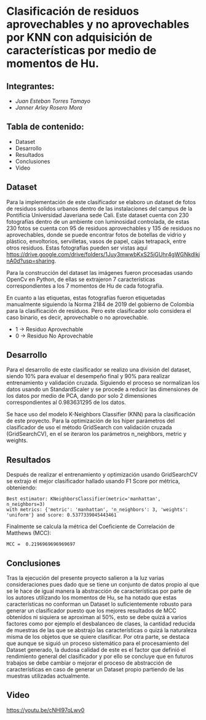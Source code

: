 # Clasificación de residuos aprovechables y no aprovechables por KNN con adquisición de características por medio de momentos de Hu.

## Integrantes:
  - *Juan Esteban Torres Tamayo*
  - *Janner Arley Rosero Mora*

## Tabla de contenido:
  - Dataset
  - Desarrollo
  - Resultados
  - Conclusiones
  - Video
 
## Dataset
Para la implementación de este clasificador se elaboro un dataset de fotos de residuos solidos urbanos dentro de las instalaciones del campus de la Pontificia Universidad Javeriana sede Cali. Este dataset cuenta con 230 fotografías dentro de un ambiente con luminosidad controlada, de estas 230 fotos se cuenta con 95 de residuos aprovechables y 135 de residuos no aprovechables, donde se puede encontrar fotos de botellas de vidrio y plástico, envoltorios, servilletas, vasos de papel, cajas tetrapack, entre otros residuos. Estas fotografías pueden ser vistas aquí https://drive.google.com/drive/folders/1Juy3mwwbKxS25jGUhr4gWGNkdIkjnA0d?usp=sharing.


Para la construcción del dataset las imágenes fueron procesadas usando OpenCv en Python, de ellas se extrajeron 7 características correspondientes a los 7 momentos de Hu de cada fotografía.

En cuanto a las etiquetas, estas fotografías fueron etiquetadas manualmente siguiendo la Norma 2184 de 2019 del gobierno de Colombia para la clasificación de residuos. Pero este clasificador solo considera el caso binario, es decir, aprovechable o no aprovechable.

  - 1 -> Residuo Aprovechable
  - 0 -> Residuo No Aprovechable
 
 ## Desarrollo
 
Para el desarrollo de este clasificador se realizo una división del dataset, siendo 10% para evaluar el desempeño final y 90% para realizar entrenamiento y validación cruzada. Siguiendo el proceso se normalizan los datos usando un StandardScaler y se procede a reducir las dimensiones de los datos por medio de PCA, dando por solo 2 dimensiones correspondientes al 0.983631295 de los datos. 

Se hace uso del modelo K-Neighbors Classifier (KNN) para la clasificación de este proyecto. Para la optimización de los hiper parámetros del clasificador de uso el método GridSearch con validación cruzada (GridSearchCV), en el se iteraron los parámetros n_neighbors, metric y weights.
 
 ## Resultados
 
 Después de realizar el entrenamiento y optimización usando GridSearchCV se extrajo el mejor clasificador hallado usando F1 Score por métrica, obteniendo:
 
 ```
Best estimator: KNeighborsClassifier(metric='manhattan', n_neighbors=3)
with metrics: {'metric': 'manhattan', 'n_neighbors': 3, 'weights': 'uniform'} and score: 0.5377339045443461
```

Finalmente se calcula la métrica del Coeficiente de Correlación de Matthews (MCC):

```
MCC =  0.2196969696969697
```
 
 ## Conclusiones
 
Tras la ejecución del presente proyecto salieron a la luz varias consideraciones pues dado que se tiene un conjunto de datos propio al que se le hace de igual manera la abstracción de características por parte de los autores utilizando los momentos de Hu, se ha notado que estas características no conforman un Dataset lo suficientemente robusto para generar un clasificador puesto que los mejores resultados de MCC obtenidos ni siquiera se aproximan al 50%, esto se debe quizá a varios factores como por ejemplo el desbalanceo de clases, la cantidad reducida de muestras de las que se abstrajo las características o quizá la naturaleza misma de los objetos que se quiere clasificar. Por otra parte, se destaca que aunque se siguió un proceso sistemático para el procesamiento del Dataset generado, la dudosa calidad de este es el factor que definió el rendimiento general del clasificador y por ello se concluye que en futuros trabajos se debe cambiar o mejorar el proceso de abstracción de características en caso de generar un Dataset propio partiendo de las muestras utilizadas actualmente.
 
 ## Video
 
 https://youtu.be/cNHl97oLwv0

